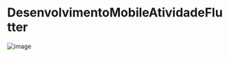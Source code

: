 # DesenvolvimentoMobileAtividadeFlutter
![image](https://user-images.githubusercontent.com/60803137/202871175-2362c6a9-809e-4638-9712-331434b13b7b.png)
